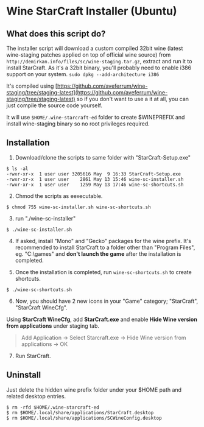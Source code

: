 Wine StarCraft Installer (Ubuntu)
=======================
## What does this script do?

The installer script will download a custom compiled 32bit wine (latest wine-staging patches applied on top of official wine source) from `http://demirkan.info/files/sc/wine-staging.tar.gz`, extract and run it to install StarCraft. As it's a 32bit binary, you'll probably need to enable i386 support on your system. `sudo dpkg --add-architecture i386`

 It's compiled using [https://github.com/aveferrum/wine-staging/tree/staging-latest](https://github.com/aveferrum/wine-staging/tree/staging-latest) so if you don't want to use a it at all, you can just compile the source code yourself.

It will use `$HOME/.wine-starcraft-ed` folder to create $WINEPREFIX and install wine-staging binary so no root privileges required.

## Installation
1. Download/clone the scripts to same folder with "StarCraft-Setup.exe" 

```
$ ls -al
-rwxr-xr-x  1 user user 3205616 May  9 16:33 StarCraft-Setup.exe
-rwxr-xr-x  1 user user    2861 May 13 15:46 wine-sc-installer.sh
-rwxr-xr-x  1 user user    1259 May 13 17:46 wine-sc-shortcuts.sh
```
2. Chmod the scripts as eexecutable.

`$ chmod 755 wine-sc-installer.sh wine-sc-shortcuts.sh`

3. run "./wine-sc-installer"

`$ ./wine-sc-installer.sh`

4. If asked, install "Mono" and "Gecko" packages for the wine prefix. It's recommended to install StarCraft to a folder other than "Program Files", eg. "C:\games" and **don't launch the game** after the installation is completed. 

5. Once the installation is completed, run `wine-sc-shortcuts.sh` to create shortcuts.

`$ ./wine-sc-shortcuts.sh`

6.  Now, you should have 2 new icons in your "Game" category; "StarCraft", "StarCraft WineCfg".

Using **StarCraft WineCfg**,  add **StarCraft.exe** and enable **Hide Wine version from applications** under staging tab. 
   
> Add Application -> Select Starcraft.exe -> Hide Wine version from applications -> OK
    
7. Run StarCraft.

## Uninstall

Just delete the hidden wine prefix folder under your $HOME path and related desktop entries.

```
$ rm -rfd $HOME/.wine-starcraft-ed 
$ rm $HOME/.local/share/applications/StarCraft.desktop
$ rm $HOME/.local/share/applications/SCWineConfig.desktop
```